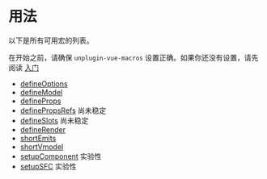 # 用法

以下是所有可用宏的列表。

在开始之前，请确保 `unplugin-vue-macros` 设置正确。如果你还没有设置，请先阅读 [入门](/zh-CN/guide/getting-started)

- [defineOptions](/zh-CN/macros/define-options)
- [defineModel](/zh-CN/macros/define-model)
- [defineProps](/zh-CN/macros/define-props)
- [definePropsRefs](/zh-CN/macros/define-props-refs) <WarnBadge>尚未稳定</WarnBadge>
- [defineSlots](/zh-CN/macros/define-slots) <WarnBadge>尚未稳定</WarnBadge>
- [defineRender](/zh-CN/macros/define-render)
- [shortEmits](/zh-CN/macros/short-emits)
- [shortVmodel](/zh-CN/macros/short-vmodel)
- [setupComponent](/zh-CN/macros/setup-component) <WarnBadge>实验性</WarnBadge>
- [setupSFC](/zh-CN/macros/setup-sfc) <WarnBadge>实验性</WarnBadge>
